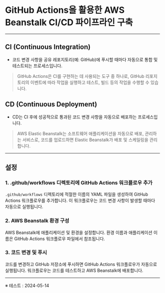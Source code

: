 ﻿# GitHub Actions을 활용한 AWS Beanstalk CI/CD 파이프라인 구축


---

## CI (Continuous Integration)

-   코드 변경 사항을 공유 레포지토리(예: GitHub)에 푸시할 때마다 자동으로 통합 및 테스트되는 프로세스입니다.

> GitHub Actions은 CI를 구현하는 데 사용되는 도구 중 하나로, GitHub 리포지토리의 이벤트에 따라 작업을 실행하고 테스트, 빌드 등의 작업을 수행할 수 있습니다.
## CD (Continuous Deployment)

- CD는 CI 후에 성공적으로 통과된 코드 변경 사항을 자동으로 배포하는 프로세스입니다.

> AWS Elastic Beanstalk는 소프트웨어 애플리케이션을 자동으로 배포, 관리하는 서비스로, 코드를 업로드하면 Elastic Beanstalk가 배포 및 스케일링을 관리합니다.
---

## 설정
 ### 1. .github/workflows 디렉토리에 GitHub Actions 워크플로우 추가
   `.github/workflows` 디렉토리에 적절한 이름의 YAML 파일을 생성하여 GitHub Actions 워크플로우를 추가합니다. 이 워크플로우는 코드 변경 사항이 발생할 때마다 자동으로 실행됩니다.

 ### 2. AWS Beanstalk 환경 구성
   AWS Beanstalk에 애플리케이션 및 환경을 설정합니다. 환경 이름과 애플리케이션 이름은 GitHub Actions 워크플로우 파일에서 참조됩니다.

 ### 3. 코드 변경 및 푸시
   코드를 변경하고 GitHub 저장소에 푸시하면 GitHub Actions 워크플로우가 자동으로 실행됩니다. 워크플로우는 코드를 테스트하고 AWS Beanstalk에 배포합니다.


---

※ 테스트 : 2024-05-14
